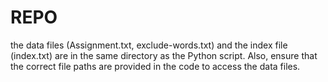 # REPO
the data files (Assignment.txt, exclude-words.txt) and the index file (index.txt) are in the same directory as the Python script. Also, ensure that the correct file paths are provided in the code to access the data files.
